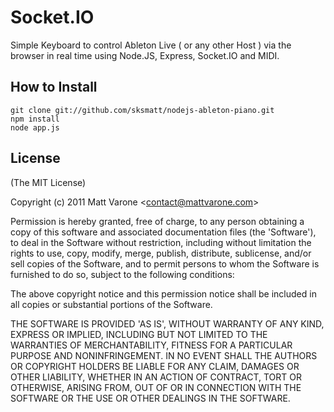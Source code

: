 # Socket.IO

Simple Keyboard to control Ableton Live ( or any other Host ) via the browser
in real time using Node.JS, Express, Socket.IO and MIDI.

## How to Install
    
    git clone git://github.com/sksmatt/nodejs-ableton-piano.git
    npm install
    node app.js

## License 

(The MIT License)

Copyright (c) 2011 Matt Varone &lt;contact@mattvarone.com&gt;

Permission is hereby granted, free of charge, to any person obtaining
a copy of this software and associated documentation files (the
'Software'), to deal in the Software without restriction, including
without limitation the rights to use, copy, modify, merge, publish,
distribute, sublicense, and/or sell copies of the Software, and to
permit persons to whom the Software is furnished to do so, subject to
the following conditions:

The above copyright notice and this permission notice shall be
included in all copies or substantial portions of the Software.

THE SOFTWARE IS PROVIDED 'AS IS', WITHOUT WARRANTY OF ANY KIND,
EXPRESS OR IMPLIED, INCLUDING BUT NOT LIMITED TO THE WARRANTIES OF
MERCHANTABILITY, FITNESS FOR A PARTICULAR PURPOSE AND NONINFRINGEMENT.
IN NO EVENT SHALL THE AUTHORS OR COPYRIGHT HOLDERS BE LIABLE FOR ANY
CLAIM, DAMAGES OR OTHER LIABILITY, WHETHER IN AN ACTION OF CONTRACT,
TORT OR OTHERWISE, ARISING FROM, OUT OF OR IN CONNECTION WITH THE
SOFTWARE OR THE USE OR OTHER DEALINGS IN THE SOFTWARE.